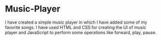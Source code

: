# Music-Player
I have created a simple music player in which I have added some of my favorite songs. I have used HTML and CSS for creating the UI of music player and JavaScript to perform some operations like forward, play, pause.
